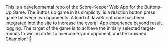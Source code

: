 This is a developmental repo of the Score-Keeper Web App for the Buttons-Up Game.
The Buttos up game in its simplicity, is a reaction button press game between two opponents.
A load of JavaScript code has been integrated into the site to increase the overall App experience beyond result logging.
The target of the game is to achieve the initially selected target-rounds to win, in order to overcome your opponent, and be crowned Champion! 🥇
